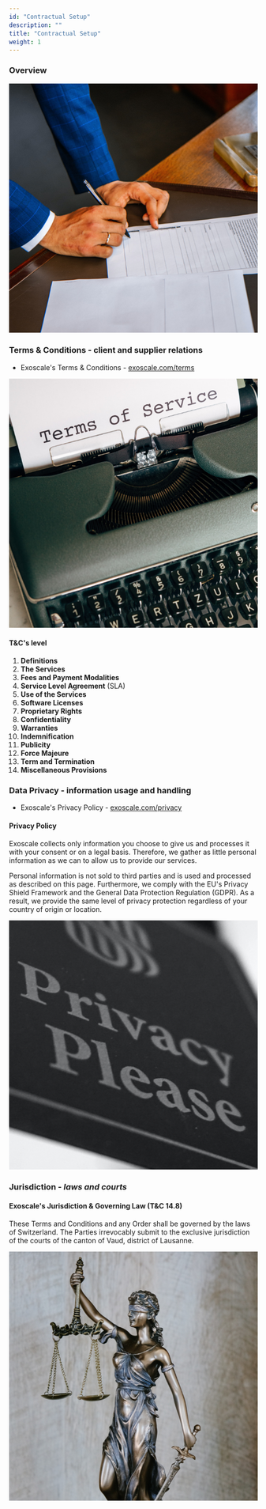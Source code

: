 ```yaml
---
id: "Contractual Setup"
description: ""
title: "Contractual Setup"
weight: 1
---
```


### Overview

![contract-setup](contractual-setup.png)

### Terms & Conditions - client and supplier relations

- Exoscale's Terms & Conditions - [exoscale.com/terms](https://www.exoscale.com/terms/)

![terms-of-service](terms-of-service.png)

#### T&C's level

1. **Definitions**
1. **The Services**
1. **Fees and Payment Modalities**
1. **Service Level Agreement** (SLA)
1. **Use of the Services**
1. **Software Licenses**
1. **Proprietary Rights**
1. **Confidentiality**
1. **Warranties**
1. **Indemnification**
1. **Publicity**
1. **Force Majeure**
1. **Term and Termination**
1. **Miscellaneous Provisions**

### Data Privacy - information usage and handling

- Exoscale's Privacy Policy - [exoscale.com/privacy](https://www.exoscale.com/privacy/)

#### Privacy Policy

Exoscale collects only information you choose to give us and processes it with your consent or on a legal basis. Therefore, we gather as little personal information as we can to allow us to provide our services.

Personal information is not sold to third parties and is used and processed as described on this page. Furthermore, we comply with the EU's Privacy Shield Framework and the General Data Protection Regulation (GDPR). As a result, we provide the same level of privacy protection regardless of your country of origin or location.

![data-privacy](data-privacy.png)

### Jurisdiction - *laws and courts*

#### Exoscale's Jurisdiction & Governing Law (T&C 14.8)

These Terms and Conditions and any Order shall be governed by the laws of Switzerland. The Parties irrevocably submit to the exclusive jurisdiction of the courts of the canton of Vaud, district of Lausanne. 

![justice](justicia2.png)